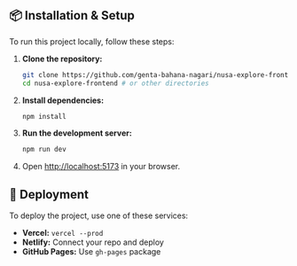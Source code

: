 ## 📦 Installation & Setup
To run this project locally, follow these steps:

1. **Clone the repository:**
   ```sh
   git clone https://github.com/genta-bahana-nagari/nusa-explore-frontend.git
   cd nusa-explore-frontend # or other directories
   ```
2. **Install dependencies:**
   ```sh
   npm install
   ```
3. **Run the development server:**
   ```sh
   npm run dev
   ```
4. Open [http://localhost:5173](http://localhost:5173) in your browser.

## 🚀 Deployment
To deploy the project, use one of these services:
- **Vercel:** `vercel --prod`
- **Netlify:** Connect your repo and deploy
- **GitHub Pages:** Use `gh-pages` package